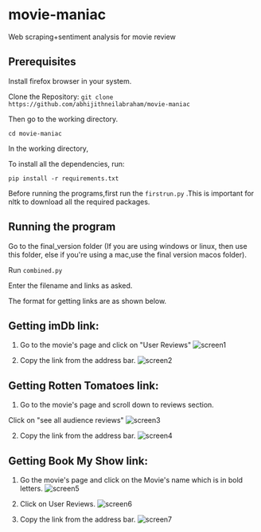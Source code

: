 # movie-maniac
Web scraping+sentiment analysis for movie review

## Prerequisites

Install firefox browser in your system. 

Clone the Repository:
```git clone https://github.com/abhijithneilabraham/movie-maniac```

Then go to the working directory.

```cd movie-maniac```

In the working directory,

To install all the dependencies, run:

``` pip install -r requirements.txt ```

Before running the programs,first run the ```firstrun.py``` .This is important for nltk to download all the required packages.

## Running the program
 
 Go to the final_version folder (If you are using windows or linux, then use this folder, else if you're using a mac,use the final version macos folder).
 
 Run ```combined.py```
 
 Enter the filename and links as asked.
 
The format for getting links are as shown below.


## Getting imDb link:

1. Go to the movie's page and click on "User Reviews"
![screen1](./src/im_1.png)

2. Copy the link from the address bar.
![screen2](./src/im_2.png)

## Getting Rotten Tomatoes link:

1. Go to the movie's page and scroll down to reviews section.

Click on "see all audience reviews"
![screen3](./src/rt_1.png)

2. Copy the link from the address bar.
![screen4](./src/rt_2.png)

## Getting Book My Show link:

1. Go the movie's page and click on the Movie's name which is in bold letters.
![screen5](./src/book_1.png)

2. Click on User Reviews.
![screen6](./src/book_2.png)

3. Copy the link from the address bar.
![screen7](./src/book_3.png)

